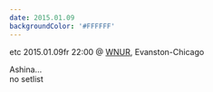 ```yaml
---
date: 2015.01.09
backgroundColor: '#FFFFFF'
---
```


etc 2015.01.09fr 22:00 @ [WNUR](http://www.intergalacticfm.com/), Evanston-Chicago  

Ashina...  
no setlist